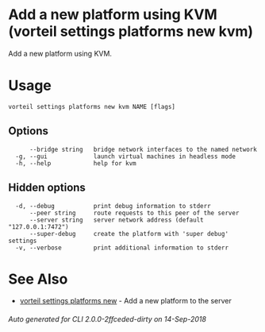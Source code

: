 # Add a new platform using KVM (vorteil settings platforms new kvm)

Add a new platform using KVM.

# Usage

```
vorteil settings platforms new kvm NAME [flags]
```

## Options

```
      --bridge string   bridge network interfaces to the named network
  -g, --gui             launch virtual machines in headless mode
  -h, --help            help for kvm
```

## Hidden options

```
  -d, --debug           print debug information to stderr
      --peer string     route requests to this peer of the server
      --server string   server network address (default "127.0.0.1:7472")
      --super-debug     create the platform with 'super debug' settings
  -v, --verbose         print additional information to stderr
```

# See Also

* [vorteil settings platforms new](../platforms_new)	 - Add a new platform to the server

###### Auto generated for CLI 2.0.0-2ffceded-dirty on 14-Sep-2018
